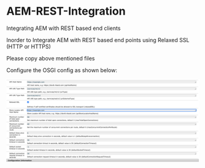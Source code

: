 # AEM-REST-Integration
Integrating AEM with REST based end clients

Inorder to Integrate AEM with REST based end points using Relaxed SSL (HTTP or HTTPS)

Please copy above mentioned files

Configure the OSGI config as shown below:

![](Image/AEM_Rest.png)